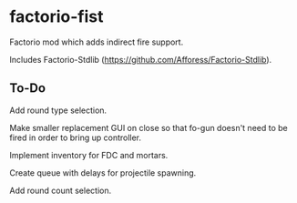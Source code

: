 # factorio-fist

Factorio mod which adds indirect fire support.

Includes Factorio-Stdlib (https://github.com/Afforess/Factorio-Stdlib).

## To-Do

Add round type selection.

Make smaller replacement GUI on close so that fo-gun doesn't need to be fired
in order to bring up controller.

Implement inventory for FDC and mortars.

Create queue with delays for projectile spawning.

Add round count selection.
